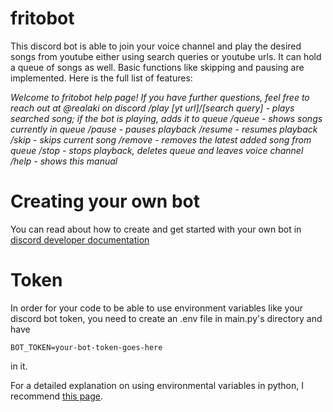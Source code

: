 # fritobot
This discord bot is able to join your voice channel and play the desired songs from youtube either using search queries or youtube urls.
It can hold a queue of songs as well. Basic functions like skipping and pausing are implemented.
Here is the full list of features:

*Welcome to fritobot help page! If you have further questions, feel free to reach out at @realaki on discord
/play [yt url]/[search query] - plays searched song; if the bot is playing, adds it to queue
/queue - shows songs currently in queue
/pause - pauses playback
/resume - resumes playback
/skip - skips current song
/remove - removes the latest added song from queue
/stop - stops playback, deletes queue and leaves voice channel
/help - shows this manual*

# Creating your own bot
You can read about how to create and get started with your own bot in [discord developer documentation](https://discord.com/developers/docs/intro)

# Token
In order for your code to be able to use environment variables like your discord bot token, you need to create an .env file in main.py's directory and have
```
BOT_TOKEN=your-bot-token-goes-here
```
in it.

For a detailed explanation on using environmental variables in python, I recommend [this page](https://able.bio/rhett/how-to-set-and-get-environment-variables-in-python--274rgt5).